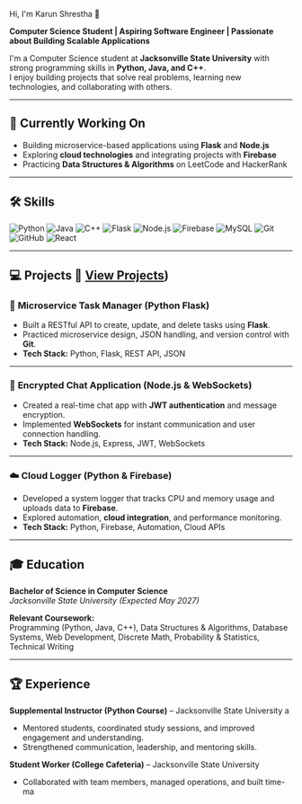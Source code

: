 Hi, I'm Karun Shrestha 👋

**Computer Science Student | Aspiring Software Engineer | Passionate about Building Scalable Applications**

I'm a Computer Science student at **Jacksonville State University** with strong programming skills in **Python, Java, and C++**.  
I enjoy building projects that solve real problems, learning new technologies, and collaborating with others.

---

## 🔭 Currently Working On
- Building microservice-based applications using **Flask** and **Node.js**
- Exploring **cloud technologies** and integrating projects with **Firebase**
- Practicing **Data Structures & Algorithms** on LeetCode and HackerRank

---

## 🛠 Skills

![Python](https://img.shields.io/badge/Python-3776AB?style=for-the-badge&logo=python&logoColor=white)
![Java](https://img.shields.io/badge/Java-007396?style=for-the-badge&logo=java&logoColor=white)
![C++](https://img.shields.io/badge/C++-00599C?style=for-the-badge&logo=c%2B%2B&logoColor=white)
![Flask](https://img.shields.io/badge/Flask-000000?style=for-the-badge&logo=flask&logoColor=white)
![Node.js](https://img.shields.io/badge/Node.js-339933?style=for-the-badge&logo=nodedotjs&logoColor=white)
![Firebase](https://img.shields.io/badge/Firebase-FFCA28?style=for-the-badge&logo=firebase&logoColor=black)
![MySQL](https://img.shields.io/badge/MySQL-4479A1?style=for-the-badge&logo=mysql&logoColor=white)
![Git](https://img.shields.io/badge/Git-F05032?style=for-the-badge&logo=git&logoColor=white)
![GitHub](https://img.shields.io/badge/GitHub-181717?style=for-the-badge&logo=github&logoColor=white)
![React](https://img.shields.io/badge/React-61DAFB?style=for-the-badge&logo=react&logoColor=black)

---

## 💻 Projects 🔗 [View Projects](https://github.com/kshres31/Projects))

### 🧩 **Microservice Task Manager (Python Flask)**
- Built a RESTful API to create, update, and delete tasks using **Flask**.
- Practiced microservice design, JSON handling, and version control with **Git**.
- **Tech Stack:** Python, Flask, REST API, JSON  

---

### 🔐 **Encrypted Chat Application (Node.js & WebSockets)**
- Created a real-time chat app with **JWT authentication** and message encryption.
- Implemented **WebSockets** for instant communication and user connection handling.
- **Tech Stack:** Node.js, Express, JWT, WebSockets  


---

### ☁️ **Cloud Logger (Python & Firebase)**
- Developed a system logger that tracks CPU and memory usage and uploads data to **Firebase**.
- Explored automation, **cloud integration**, and performance monitoring.
- **Tech Stack:** Python, Firebase, Automation, Cloud APIs  


---

## 🎓 Education
**Bachelor of Science in Computer Science**  
*Jacksonville State University (Expected May 2027)*  

**Relevant Coursework:**  
Programming (Python, Java, C++), Data Structures & Algorithms, Database Systems, Web Development, Discrete Math, Probability & Statistics, Technical Writing

---

## 🏆 Experience
**Supplemental Instructor (Python Course)** – Jacksonville State University  a
- Mentored students, coordinated study sessions, and improved engagement and understanding.  
- Strengthened communication, leadership, and mentoring skills.  

**Student Worker (College Cafeteria)** – Jacksonville State University  
- Collaborated with team members, managed operations, and built time-ma
